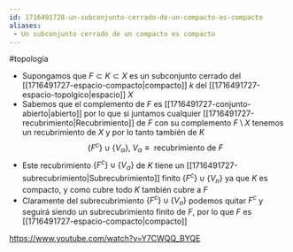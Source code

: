 ```yaml
---
id: 1716491728-un-subconjunto-cerrado-de-un-compacto-es-compacto
aliases:
 - Un subconjunto cerrado de un compacto es compacto
---
```


#topología 

- Supongamos que $F \subset K \subset X$ es un subconjunto cerrado del [[1716491727-espacio-compacto|compacto]] $k$ del [[1716491727-espacio-topolgico|espacio]] $X$
- Sabemos que el complemento de $F$ es [[1716491727-conjunto-abierto|abierto]] por lo que si juntamos cualquier [[1716491727-recubrimiento|Recubrimiento]] de $F$ con su complemento $F \setminus X$ tenemos un recubrimiento de $X$ y por lo tanto también de $K$
$$\{F^c\}\cup\{V_\alpha\}, \; V_\alpha \equiv \text{ recubrimiento de } F$$
- Este recubrimiento $\{F^c\}\cup\{V_{\alpha} \}$ de $K$ tiene un [[1716491727-subrecubrimiento|Subrecubrimiento]] finito $\{F^c\}\cup \{V_n\}$ ya que $K$ es compacto, y como cubre todo $K$ también cubre a $F$
- Claramente del subrecubrimiento $\{F^c\}\cup\{V_n\}$ podemos quitar $F^c$ y seguirá siendo un subrecubrimiento finito de $F$, por lo que $F$ es [[1716491727-espacio-compacto|compacto]]

https://www.youtube.com/watch?v=Y7CWQQ_BYQE